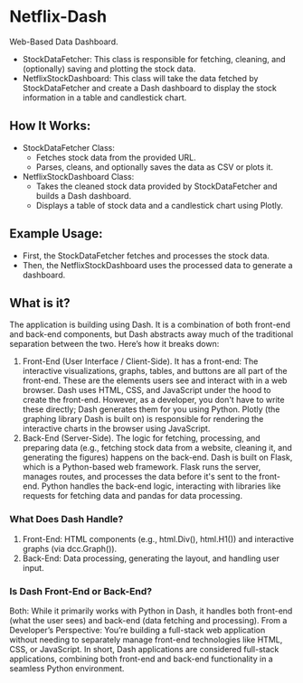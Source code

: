 # Netflix-Dash
Web-Based Data Dashboard. 

- StockDataFetcher: This class is responsible for fetching, cleaning, and (optionally) saving and plotting the stock data.
- NetflixStockDashboard: This class will take the data fetched by StockDataFetcher and create a Dash dashboard to display the stock information in a table and candlestick chart.

## How It Works:
- StockDataFetcher Class:
  * Fetches stock data from the provided URL.
  * Parses, cleans, and optionally saves the data as CSV or plots it.
- NetflixStockDashboard Class:
    * Takes the cleaned stock data provided by StockDataFetcher and builds a Dash dashboard.
    * Displays a table of stock data and a candlestick chart using Plotly.
## Example Usage:
- First, the StockDataFetcher fetches and processes the stock data.
- Then, the NetflixStockDashboard uses the processed data to generate a dashboard.

## What is it?
The application is building using Dash. It is a combination of both front-end and back-end components, but Dash abstracts away much of the traditional separation between the two. Here’s how it breaks down:

1. Front-End (User Interface / Client-Side). It has a front-end: The interactive visualizations, graphs, tables, and buttons are all part of the front-end. These are the elements users see and interact with in a web browser. Dash uses HTML, CSS, and JavaScript under the hood to create the front-end. However, as a developer, you don't have to write these directly; Dash generates them for you using Python. Plotly (the graphing library Dash is built on) is responsible for rendering the interactive charts in the browser using JavaScript.
2. Back-End (Server-Side). The logic for fetching, processing, and preparing data (e.g., fetching stock data from a website, cleaning it, and generating the figures) happens on the back-end. Dash is built on Flask, which is a Python-based web framework. Flask runs the server, manages routes, and processes the data before it's sent to the front-end.
Python handles the back-end logic, interacting with libraries like requests for fetching data and pandas for data processing.

### What Does Dash Handle?
1. Front-End: HTML components (e.g., html.Div(), html.H1()) and interactive graphs (via dcc.Graph()).
2. Back-End: Data processing, generating the layout, and handling user input.
### Is Dash Front-End or Back-End?
Both: While it primarily works with Python in Dash, it handles both front-end (what the user sees) and back-end (data fetching and processing).
From a Developer’s Perspective: You’re building a full-stack web application without needing to separately manage front-end technologies like HTML, CSS, or JavaScript.
In short, Dash applications are considered full-stack applications, combining both front-end and back-end functionality in a seamless Python environment.
